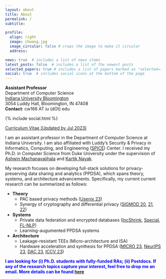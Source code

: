 ```yaml
---
layout: about
title: About
permalink: /
subtitle:

profile:
  align: right
  image: chwang.jpg
  image_circular: false # crops the image to make it circular
  address: 

news: true  # includes a list of news items
latest_posts: false  # includes a list of the newest posts
selected_papers: true # includes a list of papers marked as "selected={true}"
social: true  # includes social icons at the bottom of the page
---
```


**Assistant Professor**\
Department of Computer Science\
[Indiana University Bloomington](https://cs.indiana.edu/)\
3054 Luddy Hall, Bloomington, IN 47408\
**Contact**: cw166 AT iu (dOt) edu

<div class="contact-icons">
{% include social.html %}
</div>

[Curriculum Vitae (Updated by Jul 2023)](https://drive.google.com/file/d/1CMdeAb2MwziHwk7GUZBaCBY0g55s0w1C/view?usp=drive_link)

<b></b>

I am an assistant professor in the Department of Computer Science at Indiana University. I am also affiliated with Luddy’s Security & Privacy in Informatics, Computing, and Engineering ([SPICE](https://spice.luddy.indiana.edu/)) Center. I received my Ph.D. in Computer Science from Duke University under the supervision of [Ashwin Machanavajjhala](https://users.cs.duke.edu/~ashwin/) and [Kartik Nayak](https://users.cs.duke.edu/~kartik/).


My research focuses on developing full-stack solutions for privacy-preserving data sharing and analytics (PPDSA), which spans theory, systems, and architecture advancements. Specifically, my current current research can be summarized as follows:

- **Theory**
  - PAC based privacy methods ([Usenix 23](https://www.usenix.org/conference/usenixsecurity23/presentation/wang-chenghong))
  - Synergy of cryptography and differential privacy ([SIGMOD 20](https://arxiv.org/abs/1902.07756), [21](https://arxiv.org/abs/2103.15942), [22](https://arxiv.org/abs/2203.05084))
- **Systems**
  - Private data federation and encrypted databases ([IncShrink](https://arxiv.org/abs/2203.05084), [Special](https://arxiv.org/pdf/2404.18388), [FL-NLP](https://aclanthology.org/2021.emnlp-main.606/))
  - Learning-augumented PPDSA systems
- **Architecture**
  - Leakage-resistant TEEs (Micro-architecture and ISA)
  - Hardware acceleration and synthesis for PPDSA ([MICRO 23](https://dl.acm.org/doi/10.1145/3613424.3614297), [NeurIPS 23](https://arxiv.org/abs/2309.14331), [DAC 23](https://arxiv.org/abs/2306.15513), [ICCV 23](https://arxiv.org/abs/2308.10134))

<span style="color:blue"> **I am looking for (i) Ph.D. students with fully-funded RAs; (ii) Postdocs. If any of the research topics capture your interest, feel free to drop me an email. More details can be found [here](https://www.lovingmage.com/blog/2023/phd-ra/)** </span>
